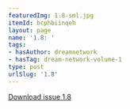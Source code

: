 ```yaml
---
featuredImg: 1.8-sml.jpg
itemId: bcphbiinqeh
layout: page
name: '1.8: '
tags:
- hasAuthor: dreamnetwork
- hasTag: dream-network-volume-1
type: post
urlSlug: '1.8'
---
```

<a href="../files/pdfs/Volume_1/1.8_Dream_Network_Bulletin_Vol.1_No.8.pdf" download="">Download issue 1.8</a>